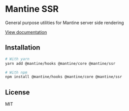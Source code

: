 # Mantine SSR

General purpose utilities for Mantine server side rendering

[View documentation](https://mantine.dev/)

## Installation

```sh
# With yarn
yarn add @mantine/hooks @mantine/core @mantine/ssr

# With npm
npm install @mantine/hooks @mantine/core @mantine/ssr
```

## License

MIT
